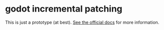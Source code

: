 # godot incremental patching

This is just a prototype (at best).  [See the official docs](https://godot-es-docs.readthedocs.io/en/latest/getting_started/workflow/export/exporting_pcks.html) for more information.
